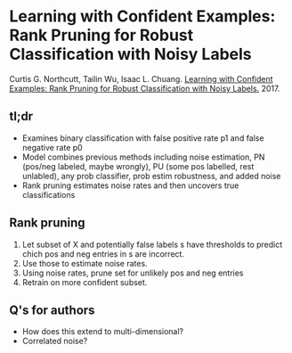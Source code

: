 # Learning with Confident Examples: Rank Pruning for Robust Classification with Noisy Labels

Curtis G. Northcutt, Tailin Wu, Isaac L. Chuang. [Learning with Confident Examples: Rank Pruning for Robust Classification with Noisy Labels.](https://arxiv.org/pdf/1705.01936.pdf) 2017. 

## tl;dr
 - Examines binary classification with false positive rate p1 and false negative rate p0
 - Model combines previous methods including noise estimation, PN (pos/neg labeled, maybe wrongly), PU (some pos labelled, rest unlabled), any prob classifier, prob estim robustness, and added noise
 - Rank pruning estimates noise rates and then uncovers true classifications

## Rank pruning
 1. Let subset of X and potentially false labels s have thresholds to predict chich pos and neg entries in s are incorrect. 
 2. Use those to estimate noise rates.
 3. Using noise rates, prune set for unlikely pos and neg entries
 4. Retrain on more confident subset.

## Q's for authors
 - How does this extend to multi-dimensional?
 - Correlated noise?
